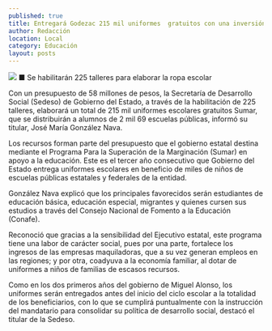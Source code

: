 ```yaml
---
published: true
title: Entregará Godezac 215 mil uniformes  gratuitos con una inversión de 58 mdp
author: Redacción
location: Local
category: Educación
layout: posts
---
```


![](http://i.imgur.com/9VSu8Dtm.jpg)
■ Se habilitarán 225 talleres para elaborar la ropa escolar 

Con un presupuesto de 58 millones de pesos, la Secretaría de Desarrollo Social (Sedeso) de Gobierno del Estado, a través de la habilitación de 225 talleres, elaborará un total de 215 mil uniformes escolares gratuitos Sumar, que se distribuirán a alumnos de 2 mil 69 escuelas públicas, informó su titular, José María González Nava.

Los recursos forman parte del presupuesto que el gobierno estatal destina mediante el Programa Para la Superación de la Marginación (Sumar) en apoyo a la educación.
Este es el tercer año consecutivo que Gobierno del Estado entrega uniformes escolares en beneficio de miles de niños de escuelas públicas estatales y federales de la entidad.

González Nava explicó que los principales favorecidos serán estudiantes de educación básica, educación especial, migrantes y quienes cursen sus estudios a través del Consejo Nacional de Fomento a la Educación (Conafe).

Reconoció que gracias a la sensibilidad del Ejecutivo estatal, este programa tiene una labor de carácter social, pues por una parte, fortalece los ingresos de las empresas maquiladoras, que a su vez generan empleos en las regiones; y por otra, coadyuva a la economía familiar, al dotar de uniformes a niños de familias de escasos recursos.

Como en los dos primeros años del gobierno de Miguel Alonso, los uniformes serán entregados antes del inicio del ciclo escolar a la totalidad de los beneficiarios, con lo que se cumplirá puntualmente con la instrucción del mandatario para consolidar su política de desarrollo social, destacó el titular de la Sedeso. 
